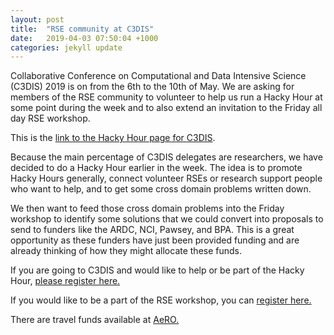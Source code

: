 ```yaml
---
layout: post
title:  "RSE community at C3DIS"
date:   2019-04-03 07:50:04 +1000
categories: jekyll update
---
```


Collaborative Conference on Computational and Data Intensive Science (C3DIS) 2019 is on from the 6th to the 10th of May. We are asking for members of the RSE community to volunteer to help us run a Hacky Hour at some point during the week and to also extend an invitation to the Friday all day RSE workshop.

This is the [link to the Hacky Hour page for C3DIS](http://www.c3dis.com/3295).

Because the main percentage of C3DIS delegates are researchers,  we have decided to do a Hacky Hour earlier in the week. The idea is to promote Hacky Hours generally, connect volunteer RSEs or research support people who want to help, and to get some cross domain problems written down.

We then want to feed those cross domain problems into the Friday workshop to identify some solutions that we could convert into proposals to send to funders like the ARDC, NCI, Pawsey, and BPA. This is a great opportunity as these funders have just been provided funding and are already thinking of how they might allocate these funds.

If you are going to C3DIS and would like to help or be part of the Hacky Hour, [please register here.](https://cdesign.eventsair.com/2019-c3dis/hacky-hour/Site/Register) 

If you would like to be a part of the RSE workshop, you can [register here.](http://www.c3dis.com/registration)

There are travel funds available at [AeRO.](www.aero.edu.au/fund)

